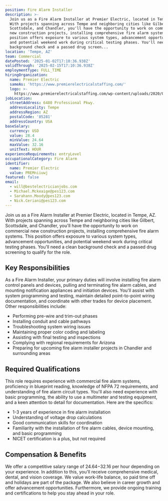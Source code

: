 ```yaml
---
position: Fire Alarm Installer
description: >-
  Join us as a Fire Alarm Installer at Premier Electric, located in Tempe, AZ.
  With projects spanning across Tempe and neighboring cities like Gilbert,
  Scottsdale, and Chandler, you'll have the opportunity to work on commercial
  new construction projects, installing comprehensive fire alarm systems. This
  position offers exposure to various system types, advancement opportunities,
  and potential weekend work during critical testing phases. You'll need a clean
  background check and a passed drug screen...
location: 'Tempe, AZ'
team: Commercial
datePosted: '2025-01-02T17:10:36.938Z'
validThrough: '2025-02-15T17:10:36.938Z'
employmentType: FULL_TIME
hiringOrganization:
  name: Premier Electric
  sameAs: 'https://www.premierelectricalstaffing.com/'
  logo: >-
    https://www.premierelectricalstaffing.com/wp-content/uploads/2020/05/Premier-Electrical-Staffing-logo.png
jobLocation:
  streetAddress: 6480 Professional Pkwy.
  addressLocality: Tempe
  addressRegion: AZ
  postalCode: '85281'
  addressCountry: USA
baseSalary:
  currency: USD
  value: 28.4
  minValue: 24.64
  maxValue: 32.16
  unitText: HOUR
experienceRequirements: entryLevel
occupationalCategory: Fire Alarm
identifier:
  name: Premier Electric
  value: PREMniiuwj
featured: false
email:
  - will@bestelectricianjobs.com
  - Michael.Mckeaige@pes123.com
  - Sarahann.Moody@pes123.com
  - Nick.Ceriani@pes123.com
---
```




Join us as a Fire Alarm Installer at Premier Electric, located in Tempe, AZ. With projects spanning across Tempe and neighboring cities like Gilbert, Scottsdale, and Chandler, you'll have the opportunity to work on commercial new construction projects, installing comprehensive fire alarm systems. This position offers exposure to various system types, advancement opportunities, and potential weekend work during critical testing phases. You'll need a clean background check and a passed drug screening to qualify for the role.

## Key Responsibilities

As a Fire Alarm Installer, your primary duties will involve installing fire alarm control panels and devices, pulling and terminating fire alarm cables, and mounting notification appliances and initiation devices. You'll assist with system programming and testing, maintain detailed point-to-point wiring documentation, and coordinate with other trades for device placement. Other responsibilities include:

- Performing pre-wire and trim-out phases
- Installing conduit and cable pathways
- Troubleshooting system wiring issues
- Maintaining proper color coding and labeling
- Assisting with final testing and inspections
- Complying with regional requirements for Arizona
- Preparing for upcoming fire alarm installer projects in Chandler and surrounding areas

## Required Qualifications

This role requires experience with commercial fire alarm systems, proficiency in blueprint reading, knowledge of NFPA 72 requirements, and understanding of fire alarm circuit types. You'll also need experience with basic programming, the ability to use a multimeter and testing equipment, and a keen attention to detail for documentation. Here are the specifics:

- 1-3 years of experience in fire alarm installation
- Understanding of voltage drop calculations
- Good communication skills for coordination
- Familiarity with the installation of fire alarm cables, device mounting, and basic programming
- NICET certification is a plus, but not required

## Compensation & Benefits

We offer a competitive salary range of $24.64-$32.16 per hour depending on your experience. In addition to this, you'll receive comprehensive medical, dental, and vision coverage. We value work-life balance, so paid time off and holidays are part of the package. We also believe in career growth and offer advancement opportunities. Furthermore, we provide ongoing training and certifications to help you stay ahead in your role.
